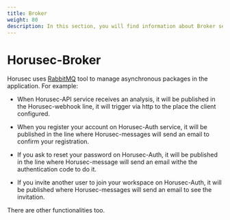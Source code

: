 ```yaml
---
title: Broker
weight: 80
description: In this section, you will find information about Broker service.
---
```


# Horusec-Broker
Horusec uses [RabbitMQ](https://www.rabbitmq.com/) tool to manage asynchronous packages in the application. For example: 

* When Horusec-API service receives an analysis, it will be published in the Horusec-webhook line, it will trigger via http to the place the client configured. 
* When you register your account on Horusec-Auth service, it will be published in the line where Horusec-messages will send an email to confirm your registration.
* If you ask to reset your password on Horusec-Auth, it will be published in the line where Horusec-message will send an email withe the authentication code to do it. 

* If you invite another user to join your workspace on Horusec-Auth, it will be published where Horusec-messages will send an email to see the invitation.

There are other functionalities too. 